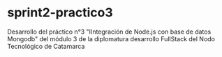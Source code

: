 # sprint2-practico3
Desarrollo del práctico n°3 "IIntegración de Node.js con base de datos Mongodb" del módulo 3 de la diplomatura  desarrollo FullStack del Nodo Tecnológico de Catamarca
